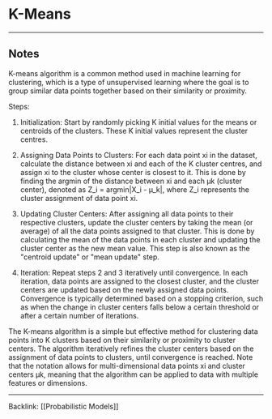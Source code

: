 # K-Means
---
## Notes
K-means algorithm is a common method used in machine learning for clustering, which is a type of unsupervised learning where the goal is to group similar data points together based on their similarity or proximity. 

Steps: 

1. Initialization: Start by randomly picking K initial values for the means or centroids of the clusters. These K initial values represent the cluster centres.
    
2. Assigning Data Points to Clusters: For each data point xi in the dataset, calculate the distance between xi and each of the K cluster centres, and assign xi to the cluster whose center is closest to it. This is done by finding the argmin of the distance between xi and each μk (cluster center), denoted as Z_i = argmin|X_i - µ_k|, where Z_i represents the cluster assignment of data point xi.
    
3.  Updating Cluster Centers: After assigning all data points to their respective clusters, update the cluster centers by taking the mean (or average) of all the data points assigned to that cluster. This is done by calculating the mean of the data points in each cluster and updating the cluster center as the new mean value. This step is also known as the "centroid update" or "mean update" step.
    
4.  Iteration: Repeat steps 2 and 3 iteratively until convergence. In each iteration, data points are assigned to the closest cluster, and the cluster centers are updated based on the newly assigned data points. Convergence is typically determined based on a stopping criterion, such as when the change in cluster centers falls below a certain threshold or after a certain number of iterations.
    

The K-means algorithm is a simple but effective method for clustering data points into K clusters based on their similarity or proximity to cluster centers. The algorithm iteratively refines the cluster centers based on the assignment of data points to clusters, until convergence is reached. Note that the notation allows for multi-dimensional data points xi and cluster centers μk, meaning that the algorithm can be applied to data with multiple features or dimensions.

---
Backlink: [[Probabilistic Models]]

